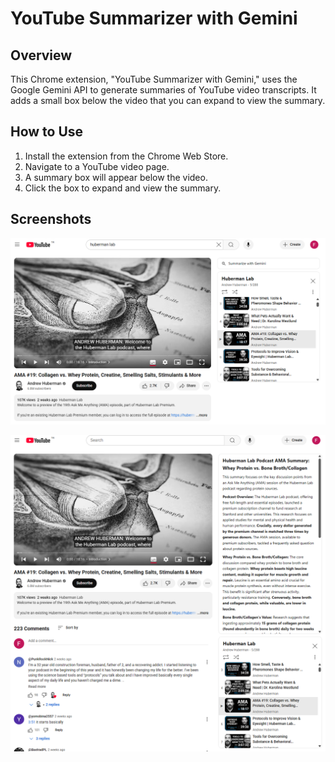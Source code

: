 # YouTube Summarizer with Gemini

## Overview

This Chrome extension, "YouTube Summarizer with Gemini," uses the Google Gemini API to generate summaries of YouTube video transcripts.  It adds a small box below the video that you can expand to view the summary.

## How to Use

1.  Install the extension from the Chrome Web Store.
2.  Navigate to a YouTube video page.
3.  A summary box will appear below the video.
4.  Click the box to expand and view the summary.

## Screenshots

![Collapsed Summary View](/screenshots/collapsed.png)


![Expanded Summary View](/screenshots/expanded.png)


